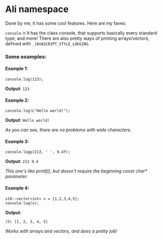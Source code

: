 # Ali namespace
Done by me, it has some cool features. Here are my faves:

`console.h`
It has the class console, that supports basically every standard type, and more!
There are also pretty ways of printing arrays/vectors, defined with `_JAVASCRIPT_STYLE_LOGGING`.

### Some examples:
#### Example 1:
`console.log(123);`

**Output**:
`123`

#### Example 2:
`console.log(L"Hello world!");`

**Output**:
`Hello world!`

_As you can see, there are no problems with wide characters._

#### Example 3:

`console.logp(213, ' ', 9.4f);`

**Output**:
`213 9.4`

_This one's like printf(), but doesn't require the beginning const char* parameter._

#### Example 4:
```
std::vector<int> x = {1,2,3,4,5};
console.log(x);
```

**Output**:

`(5) [1, 2, 3, 4, 5]`

_Works with arrays and vectors, and does a pretty job!_
